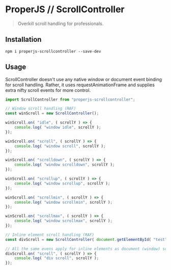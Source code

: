 ProperJS // ScrollController
============================

> Overkill scroll handling for professionals.



## Installation

```shell
npm i properjs-scrollcontroller --save-dev
```



## Usage
ScrollController doesn't use any native window or document event binding for scroll handling. Rather, it uses requestAnimationFrame and supplies extra nifty scroll events for more control.
```javascript
import ScrollController from "properjs-scrollcontroller";

// Window scroll handling (RAF)
const winScroll = new ScrollController();

winScroll.on( "idle", ( scrollY ) => {
    console.log( "window idle", scrollY );
});

winScroll.on( "scroll", ( scrollY ) => {
    console.log( "window scroll", scrollY );
});

winScroll.on( "scrolldown", ( scrollY ) => {
    console.log( "window scrolldown", scrollY );
});

winScroll.on( "scrollup", ( scrollY ) => {
    console.log( "window scrollup", scrollY );
});

winScroll.on( "scrollmin", ( scrollY ) => {
    console.log( "window scrollmin", scrollY );
});

winScroll.on( "scrollmax", ( scrollY ) => {
    console.log( "window scrollmax", scrollY );
});

// Inline element scroll handling (RAF)
const divScroll = new ScrollController( document.getElementById( "test" ) );

// All the same evens apply for inline elements as document (window) scroll
divScroll.on( "scroll", ( scrollY ) => {
    console.log( "div scroll", scrollY );
});
```
